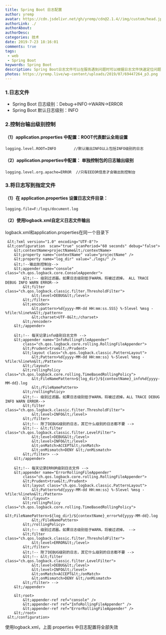 ```yaml
---
title: Spring Boot 日志配置
author: yremp
avatar: https://cdn.jsdelivr.net/gh/yremp/cdn@2.1.4//img/custom/head.jpg
authorLink: ./
authorAbout: 
authorDesc: 
categories: 技术
date: 2019-7-23 18:16:01
comments: true
tags: 
 - web
 - Spring Boot
keywords: Spring Boot 
description: Spring Boot日志文件可以在服务遇到问题时可以根据日志文件快速定位问题所在，解决问题。1.Spring Boot 日志级别：Debug->INFO->WARN->ERROR 2. Spring Boot 默认日志级别：INFO
photos: https://yremp.live/wp-content/uploads/2019/07/69447264_p3.png
---
```

<!-- wp:heading {"level":3} -->
<h3>1.日志文件</h3>
<!-- /wp:heading -->

<!-- wp:list -->
<ul><li>Spring Boot 日志级别：Debug-&gt;INFO-&gt;WARN-&gt;ERROR</li><li> Spring Boot  默认日志级别：INFO</li></ul>
<!-- /wp:list -->

<!-- wp:heading {"level":3} -->
<h3>2.控制台输出级别控制</h3>
<!-- /wp:heading -->

<!-- wp:heading {"level":4} -->
<h4>（1）application.properties 中配置：ROOT代表默认全局设置</h4>
<!-- /wp:heading -->

<!-- wp:code -->
<pre class="wp-block-code"><code>logging.level.ROOT=INFO        //默认输出INFO以上包括INFO级别的日志</code></pre>
<!-- /wp:code -->

<!-- wp:heading {"level":4} -->
<h4>（2）application.properties中配置： 单独控制包的日志输出级别 </h4>
<!-- /wp:heading -->

<!-- wp:code -->
<pre class="wp-block-code"><code>logging.level.org.apache=ERROR  //只有EEEOR信息才会输出到控制台</code></pre>
<!-- /wp:code -->

<!-- wp:heading {"level":3} -->
<h3>3.将日志写到指定文件</h3>
<!-- /wp:heading -->

<!-- wp:heading {"level":4} -->
<h4>（1）在 application.properties 设置日志文件目录：</h4>
<!-- /wp:heading -->

<!-- wp:code -->
<pre class="wp-block-code"><code>logging.file=F:/logs/document.log</code></pre>
<!-- /wp:code -->

<!-- wp:heading {"level":4} -->
<h4>（2）使用logback.xml自定义日志文件输出 </h4>
<!-- /wp:heading -->

<!-- wp:paragraph -->
<p>logback.xml和application.properties在同一个目录下</p>
<!-- /wp:paragraph -->

<!-- wp:code -->
```
 &lt;?xml version="1.0" encoding="UTF-8"?>
 &lt;configuration  scan="true" scanPeriod="60 seconds" debug="false">
    &lt;contextName>projectName&lt;/contextName>
    &lt;property name="contextName" value="projectName" />
    &lt;property name="log_dir" value="./logs/" />
    &lt;!--输出到控制台-->
    &lt;appender name="console" class="ch.qos.logback.core.ConsoleAppender">
        &lt;!-- 级别过滤器。如果日志级别低于WARN，将被过滤掉。 ALL TRACE DEBUG INFO WARN ERROR-->
        &lt;filter class="ch.qos.logback.classic.filter.ThresholdFilter">
            &lt;level>DEBUG&lt;/level>
        &lt;/filter>
        &lt;encoder>
            &lt;pattern>%d{yyyy-MM-dd HH:mm:ss.SSS} %-5level %msg - %file:%line%n&lt;/pattern>
            &lt;charset>UTF-8&lt;/charset>
        &lt;/encoder>
    &lt;/appender>
    
    &lt;!-- 每天记录info级别日志文件 -->
    &lt;appender name="InfoRollingFileAppender"
        class="ch.qos.logback.core.rolling.RollingFileAppender">
        &lt;Prudent>true&lt;/Prudent>
        &lt;layout class="ch.qos.logback.classic.PatternLayout">
            &lt;Pattern>%d{yyyy-MM-dd HH:mm:ss} %-5level %msg - %file:%line%n&lt;/Pattern>
        &lt;/layout>
        &lt;rollingPolicy class="ch.qos.logback.core.rolling.TimeBasedRollingPolicy">
            &lt;FileNamePattern>${log_dir}/${contextName}_info%d{yyyy-MM-dd}.log
            &lt;/FileNamePattern>
        &lt;/rollingPolicy>
        &lt;!-- 级别过滤器。如果日志级别低于WARN，将被过滤掉。ALL TRACE DEBUG INFO WARN ERROR-->
        &lt;filter class="ch.qos.logback.classic.filter.ThresholdFilter">
            &lt;level>INFO&lt;/level>
        &lt;/filter>
        &lt;!-- 除了DEBUG级别的日志，其它什么级别的日志都不要 -->
        &lt;!-- &lt;filter class="ch.qos.logback.classic.filter.LevelFilter">
            &lt;level>DEBUG&lt;/level>
            &lt;level>INFO&lt;/level>
            &lt;onMatch>ACCEPT&lt;/onMatch>
            &lt;onMismatch>DENY &lt;/onMismatch>
        &lt;/filter> -->
    &lt;/appender>
    
    &lt;!-- 每天记录ERROR级别日志文件 -->
    &lt;appender name="ErrorRollingFileAppender"
        class="ch.qos.logback.core.rolling.RollingFileAppender">
        &lt;Prudent>true&lt;/Prudent>
        &lt;layout class="ch.qos.logback.classic.PatternLayout">
            &lt;Pattern>%d{yyyy-MM-dd HH:mm:ss} %-5level %msg - %file:%line%n&lt;/Pattern>
        &lt;/layout>
        &lt;rollingPolicy class="ch.qos.logback.core.rolling.TimeBasedRollingPolicy">
            &lt;FileNamePattern>${log_dir}/${contextName}_error%d{yyyy-MM-dd}.log
            &lt;/FileNamePattern>
        &lt;/rollingPolicy>
        &lt;!-- 级别过滤器。如果日志级别低于WARN，将被过滤掉。 -->
        &lt;filter class="ch.qos.logback.classic.filter.ThresholdFilter">
            &lt;level>ERROR&lt;/level>
        &lt;/filter>
        &lt;!-- 除了DEBUG级别的日志，其它什么级别的日志都不要 -->
        &lt;!-- &lt;filter class="ch.qos.logback.classic.filter.LevelFilter">
            &lt;level>DEBUG&lt;/level>
            &lt;level>INFO&lt;/level>
            &lt;onMatch>ACCEPT&lt;/onMatch>
            &lt;onMismatch>DENY &lt;/onMismatch>
        &lt;/filter> -->
    &lt;/appender>

    &lt;root>
        &lt;appender-ref ref="console" />
        &lt;appender-ref ref="InfoRollingFileAppender" />
        &lt;appender-ref ref="ErrorRollingFileAppender" />
    &lt;/root>
 &lt;/configuration>
```
<!-- /wp:code -->

<!-- wp:paragraph {"textColor":"vivid-red"} -->
<p class="has-text-color has-vivid-red-color">使用logback.xml，上面  properties 中日志配置将全部失效</p>
<!-- /wp:paragraph -->